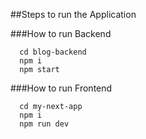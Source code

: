##Steps to run the Application

###How to run Backend

```
  cd blog-backend
  npm i
  npm start
```

###How to run Frontend
```
  cd my-next-app
  npm i
  npm run dev
```
